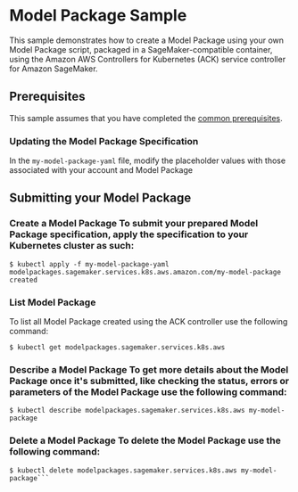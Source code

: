 # Model Package Sample

This sample demonstrates how to create a Model Package using your own Model Package script, packaged in a SageMaker-compatible container, using the Amazon AWS Controllers for Kubernetes (ACK) service controller for Amazon SageMaker.   

## Prerequisites

This sample assumes that you have completed the [common prerequisites](/samples/README.md).

### Updating the Model Package Specification

In the `my-model-package-yaml` file, modify the placeholder values with those associated with your account and Model Package  

## Submitting your Model Package 
### Create a Model Package To submit your prepared Model Package specification, apply the specification to your Kubernetes cluster as such:
```
$ kubectl apply -f my-model-package-yaml
modelpackages.sagemaker.services.k8s.aws.amazon.com/my-model-package created
```

### List Model Package 
To list all Model Package  created using the ACK controller use the following command:
```
$ kubectl get modelpackages.sagemaker.services.k8s.aws
```

### Describe a Model Package To get more details about the Model Package once it's submitted, like checking the status, errors or parameters of the Model Package use the following command:
```
$ kubectl describe modelpackages.sagemaker.services.k8s.aws my-model-package
```

### Delete a Model Package To delete the Model Package  use the following command:
```
$ kubectl delete modelpackages.sagemaker.services.k8s.aws my-model-package```
